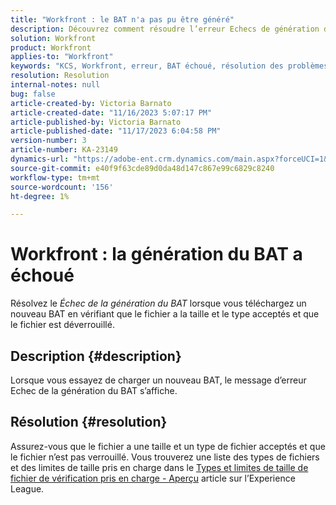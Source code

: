 ```yaml
---
title: "Workfront : le BAT n'a pas pu être généré"
description: Découvrez comment résoudre l’erreur Echecs de génération de BAT lorsque vous chargez un nouveau BAT dans Workfront.
solution: Workfront
product: Workfront
applies-to: "Workfront"
keywords: "KCS, Workfront, erreur, BAT échoué, résolution des problèmes"
resolution: Resolution
internal-notes: null
bug: false
article-created-by: Victoria Barnato
article-created-date: "11/16/2023 5:07:17 PM"
article-published-by: Victoria Barnato
article-published-date: "11/17/2023 6:04:58 PM"
version-number: 3
article-number: KA-23149
dynamics-url: "https://adobe-ent.crm.dynamics.com/main.aspx?forceUCI=1&pagetype=entityrecord&etn=knowledgearticle&id=f3647097-a284-ee11-8179-6045bd006a22"
source-git-commit: e40f9f63cde89d0da48d147c867e99c6829c8240
workflow-type: tm+mt
source-wordcount: '156'
ht-degree: 1%

---
```


# Workfront : la génération du BAT a échoué


Résolvez le *Échec de la génération du BAT* lorsque vous téléchargez un nouveau BAT en vérifiant que le fichier a la taille et le type acceptés et que le fichier est déverrouillé.

## Description {#description}


Lorsque vous essayez de charger un nouveau BAT, le message d’erreur Echec de la génération du BAT s’affiche.


## Résolution {#resolution}


Assurez-vous que le fichier a une taille et un type de fichier acceptés et que le fichier n’est pas verrouillé. Vous trouverez une liste des types de fichiers et des limites de taille pris en charge dans le [Types et limites de taille de fichier de vérification pris en charge - Aperçu](https://experienceleague.adobe.com/docs/workfront/using/review-and-approve-work/proofing/proofing-overview/supported-proofing-file-types.html?lang=en#:~:text=File%20size%20limits&amp;amp;text=Files%20must%20be%20less%20than,be%20less%20than%20100%20MB.) article sur l’Experience League.


